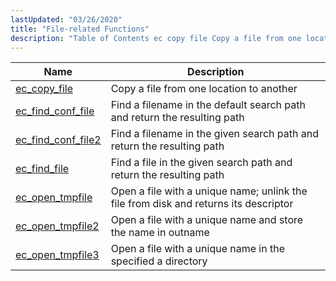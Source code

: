 ```yaml
---
lastUpdated: "03/26/2020"
title: "File-related Functions"
description: "Table of Contents ec copy file Copy a file from one location to another ec find conf file Find a filename in the default search path and return the resulting path ec find conf file 2 Find a filename in the given search path and return the resulting path ec..."
---
```



| Name                                                                                                | Description                                                                          |
|-----------------------------------------------------------------------------------------------------|--------------------------------------------------------------------------------------|
| [ec_copy_file](/momentum/3/3-api/apis-ec-copy-file)             | Copy a file from one location to another                                             |
| [ec_find_conf_file](/momentum/3/3-api/apis-ec-find-conf-file)   | Find a filename in the default search path and return the resulting path             |
| [ec_find_conf_file2](/momentum/3/3-api/apis-ec-find-conf-file-2) | Find a filename in the given search path and return the resulting path               |
| [ec_find_file](/momentum/3/3-api/apis-ec-find-file)             | Find a file in the given search path and return the resulting path                   |
| [ec_open_tmpfile](/momentum/3/3-api/apis-ec-open-tmpfile)       | Open a file with a unique name; unlink the file from disk and returns its descriptor |
| [ec_open_tmpfile2](/momentum/3/3-api/apis-ec-open-tmpfile-2)     | Open a file with a unique name and store the name in outname                         |
| [ec_open_tmpfile3](/momentum/3/3-api/apis-ec-open-tmpfile-3)     | Open a file with a unique name in the specified a directory                          |
